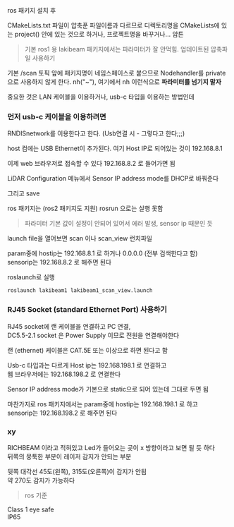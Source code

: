 ros 패키지 설치 후 

CMakeLists.txt 파일이 압축푼 파일이름과 다르므로 디렉토리명을 CMakeLists에 있는 project() 안에 있는 것으로 하거나, 프로젝트명을 바꾸거나... 암튼   
> 기본 ros1 용 lakibeam 패키지에서는 파라미터가 잘 안먹힘. 업데이트된 압축파일 사용하기

기본 /scan 토픽 앞에 패키지명이 네임스페이스로 붙으므로 Nodehandler를 private으로 사용하지 않게 한다. nh("~"), 여기에서 nh 이런식으로 **파라미터를 넘기지 말자**



중요한 것은 LAN 케이블을 이용하거나, usb-c 타입을 이용하는 방법인데   

### 먼저 usb-c 케이블을 이용하려면  

RNDISnetwork를 이용한다고 한다. (Usb연결 시 - 그렇다고 한다;;;)

host 컴에는 USB Ethernet이 추가된다. 여기 Host IP로 되어있는 것이 192.168.8.1   

이제 web 브라우저로 접속할 수  있다 
192.168.8.2 로 들어가면 됨  

LiDAR Configuration 메뉴에서  Sensor IP address mode를 DHCP로 바꿔준다   

그리고 save


ros 패키지는 (ros2 패키지도 지원) rosrun 으로는 실행 못함  
> 파라미터 기본 값이 설정이 안되어 있어서 에러 발생, sensor ip 때문인 듯

launch file을 열어보면 scan 이나 scan_view 런치파일  

param중에 hostip는 192.168.8.1 로 하거나 0.0.0.0 (전부 검색한다고 함)   
sensorip는 192.168.8.2 로 해주면 된다   

roslaunch로 실행  

```
roslaunch lakibeam1 lakibeam1_scan_view.launch 
```


### RJ45 Socket (standard Ethernet Port) 사용하기

RJ45 socket에 랜 케이블을 연결하고 PC 연결,  
DC5.5-2.1 socket 은 Power Supply 이므로 전원을 연결해야한다  

랜 (ethernet) 케이블은 CAT.5E 또는 이상으로 하면 된다고 함  

Usb-c 타입과는 다르게 Host ip는 192.168.198.1 로 연결하고  
웹 브라우저에는 192.168.198.2 로 연결한다   

Sensor IP address mode가 기본으로 static으로 되어 있는데 그대로 두면 됨

마찬가지로 ros 패키지에서는 
param중에 hostip는 192.168.198.1 로 하고   
sensorip는 192.168.198.2 로 해주면 된다   



### xy


RICHBEAM 이라고 적혀있고 Led가 들어오는 곳이 x 방향이라고 보면 될 듯 하다    
뒤쪽의 뭉툭한 부분이 레이저 감지가 안되는 부분

뒷쪽 대각선 45도(왼쪽), 315도(오른쪽)이 감지가 안됨  
약 270도 감지가 가능하다  

> ros 기준


Class 1 eye safe  
IP65 

